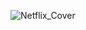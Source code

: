 ![Netflix_Cover](https://github.com/codewith-vaibhav/Netflix-Clone/assets/155068508/6c3fdeba-d6e2-4998-a119-fecd247a70e5)
